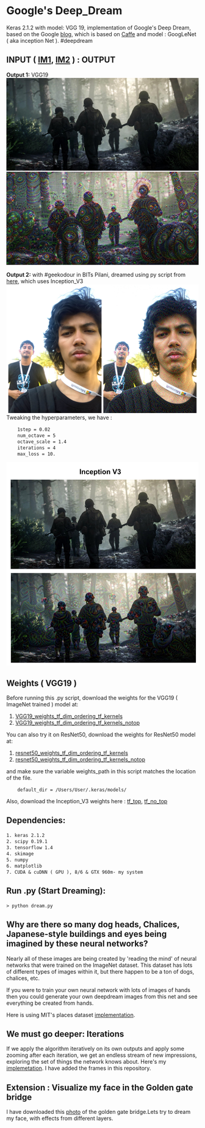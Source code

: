 # Google's Deep_Dream
Keras 2.1.2 with model: VGG 19, implementation of Google's Deep Dream, based on the Google [blog](https://research.googleblog.com/2015/06/inceptionism-going-deeper-into-neural.html), which is based on [Caffe](https://github.com/google/deepdream) and model : GoogLeNet ( aka inception Net ). #deepdream

INPUT ( [IM1](https://drive.google.com/open?id=1Lijvb-LTS6uliaRFM3YVioml7nnjNfEe), [IM2](https://drive.google.com/open?id=1vJTAC61hFudwazMlO1udg1BTCEukHIr6) ) : OUTPUT
---------------
<b>Output 1:</b> VGG19
<img src="https://github.com/SKKSaikia/Deep_Dream_/blob/master/cod.jpg">
<img src="https://github.com/SKKSaikia/Deep_Dream_/blob/master/cod_dream.jpg">

<b>Output 2:</b> with #geekodour in BITs Pilani, dreamed using py script from [here](https://github.com/keras-team/keras/blob/master/examples/deep_dream.py), which uses Inception_V3
<img src="https://github.com/SKKSaikia/Deep_Dream_/blob/master/res/de.jpg">
Tweaking the hyperparameters, we have :

        1step = 0.02
        num_octave = 5 
        octave_scale = 1.4  
        iterations = 4  
        max_loss = 10.
        
<img src="https://github.com/SKKSaikia/Deep_Dream_/blob/master/res/cod_inc.jpg">

Weights ( VGG19 )
---------------------
Before running this .py script, download the weights for the VGG19 ( ImageNet trained ) model at:
1. [VGG19_weights_tf_dim_ordering_tf_kernels](https://github.com/fchollet/deep-learning-models/releases/download/v0.1/vgg19_weights_tf_dim_ordering_tf_kernels.h5)
2. [VGG19_weights_tf_dim_ordering_tf_kernels_notop](https://github.com/fchollet/deep-learning-models/releases/download/v0.1/vgg19_weights_tf_dim_ordering_tf_kernels_notop.h5)

You can also try it on ResNet50, download the weights for ResNet50 model at:
1. [resnet50_weights_tf_dim_ordering_tf_kernels](https://drive.google.com/open?id=1TXWSlWjrrDYW5D5bYJ94Q0spg3nGEEHx)
2. [resnet50_weights_tf_dim_ordering_tf_kernels_notop](https://drive.google.com/open?id=18pj_hzTDIFmYiCumpAVS_QYkLDPJv04E)

and make sure the variable weights_path in this script matches the location of the file.

        default_dir = /Users/User/.keras/models/
        
Also, download the Inception_V3 weights here : [tf_top](https://drive.google.com/open?id=1jZUnu32vAjiYWVVH8R-25ta8zv4we416), [tf_no_top](https://drive.google.com/open?id=1ILwxc67ZwYWqOjJH8u9DtD79OggtkiAg)

Dependencies:
-------------
    1. keras 2.1.2
    2. scipy 0.19.1
    3. tensorflow 1.4
    4. skimage
    5. numpy
    6. matplotlib
    7. CUDA & cuDNN ( GPU ), 8/6 & GTX 960m- my system

Run .py (Start Dreaming):
-------------
    > python dream.py

Why are there so many dog heads, Chalices, Japanese-style buildings and eyes being imagined by these neural networks?
-
Nearly all of these images are being created by 'reading the mind' of neural networks that were trained on the ImageNet dataset. This dataset has lots of different types of images within it, but there happen to be a ton of dogs, chalices, etc.

If you were to train your own neural network with lots of images of hands then you could generate your own deepdream images from this net and see everything be created from hands.

Here is using MIT's places dataset [implementation](https://www.youtube.com/watch?v=6IgbMiEaFRY).

We must go deeper: Iterations
-
If we apply the algorithm iteratively on its own outputs and apply some zooming after each iteration, we get an endless stream of new impressions, exploring the set of things the network knows about. Here's my [implemetation](https://youtu.be/ltErZj62dhg). I have added the frames in this repository.

Extension : Visualize my face in the Golden gate bridge
-
I have downloaded this [photo](https://www.lonelyplanet.com/usa/san-francisco) of the golden gate bridge.Lets try to dream my face, with effects from different layers. 
